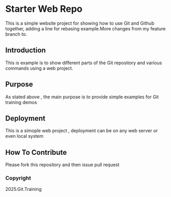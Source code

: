 # Starter Web Repo

This is a simple website project for showing how to use Git and Github together, adding a line for rebasing example.More changes from my feature branch to.

## Introduction

This is example is to show different parts of the Git repository and various commands using a web project.

## Purpose

As stated above , the main purpose is to provide simple examples for Git training demos

## Deployment

This is a simople web project , deployment can be on any web server or even local system

## How To Contribute

Please fork this repository and then issue pull request

### Copyright

2025.Git.Training